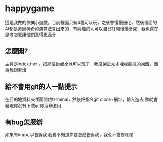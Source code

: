 # happygame
這是我做的快樂小遊戲，目前裡面只有4種可以玩，之後會慢慢優化，然後裡面的AI都是透過神奇的演算法算出來的，有興趣的人可以自己打開慢慢研究，我也還在思考怎麼讓他們獲得更高分
##  怎麼開?
主頁是index.html，把那個跑起來就可以玩了，我沒架設太多哩哩摳摳的東西，因為我嫌麻煩
##  給不會用git的人一點提示
在目的地資料夾裡面開啟terminal，然後把指令git clone+網址，輸入進去
你就會發現你沒有下載git你沒辦法用
##  有bug怎麼辦
如果有bug可以告訴我
我也不知道你要怎麼告訴我，我也不會修嘿嘿
